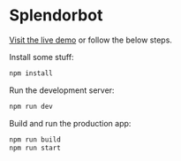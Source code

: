 # Splendorbot

[Visit the live demo](https://TODO) or follow the below steps.

Install some stuff:

```bash
npm install
```

Run the development server:

```bash
npm run dev
```

Build and run the production app:

```bash
npm run build
npm run start
```
